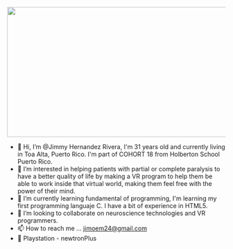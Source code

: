 <p align="center">
  <img 
    width="800"
    height="300"
    src="https://imageio.forbes.com/specials-images/imageserve/5fece0173b828078972de971/Retro-futuristic-background-1980s-style-3d-illustration-/0x0.jpg?fit=crop&format=jpg&crop=5760,3240,x0,y0,safe"
  >
</p>



- 👋 Hi, I’m @Jimmy Hernandez Rivera, I'm 31 years old and currently living in Toa Alta, Puerto Rico. I'm part of COHORT 18 from Holberton School Puerto Rico.
- 👀 I’m interested in helping patients with partial or complete paralysis to have a better quality of life by making a VR program to help them be able to   work inside that virtual world, making them feel free with the power of their mind.
- 🌱 I’m currently learning fundamental of programming, I'm learning my first programming languaje C. I have a bit of experience in HTML5.
- 💞️ I’m looking to collaborate on neuroscience technologies and VR programmers.
- 📫 How to reach me ... jimoem24@gmail.com 
- 👋 Playstation - newtronPlus
<!---
JimmyHernandez/JimmyHernandez is a ✨ special ✨ repository because its `README.md` (this file) appears on your GitHub profile.
You can click the Preview link to take a look at your changes.
--->
